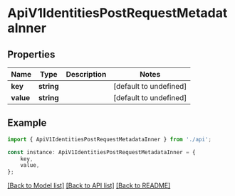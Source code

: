 # ApiV1IdentitiesPostRequestMetadataInner


## Properties

Name | Type | Description | Notes
------------ | ------------- | ------------- | -------------
**key** | **string** |  | [default to undefined]
**value** | **string** |  | [default to undefined]

## Example

```typescript
import { ApiV1IdentitiesPostRequestMetadataInner } from './api';

const instance: ApiV1IdentitiesPostRequestMetadataInner = {
    key,
    value,
};
```

[[Back to Model list]](../README.md#documentation-for-models) [[Back to API list]](../README.md#documentation-for-api-endpoints) [[Back to README]](../README.md)
